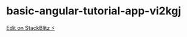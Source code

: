 # basic-angular-tutorial-app-vi2kgj

[Edit on StackBlitz ⚡️](https://stackblitz.com/edit/basic-angular-tutorial-app-vi2kgj)